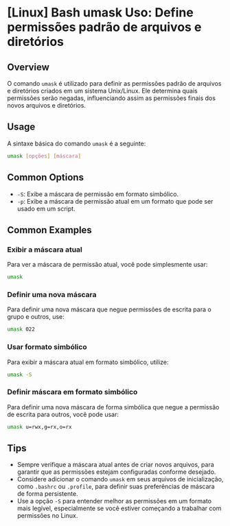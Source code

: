 # [Linux] Bash umask Uso: Define permissões padrão de arquivos e diretórios

## Overview
O comando `umask` é utilizado para definir as permissões padrão de arquivos e diretórios criados em um sistema Unix/Linux. Ele determina quais permissões serão negadas, influenciando assim as permissões finais dos novos arquivos e diretórios.

## Usage
A sintaxe básica do comando `umask` é a seguinte:

```bash
umask [opções] [máscara]
```

## Common Options
- `-S`: Exibe a máscara de permissão em formato simbólico.
- `-p`: Exibe a máscara de permissão atual em um formato que pode ser usado em um script.

## Common Examples

### Exibir a máscara atual
Para ver a máscara de permissão atual, você pode simplesmente usar:

```bash
umask
```

### Definir uma nova máscara
Para definir uma nova máscara que negue permissões de escrita para o grupo e outros, use:

```bash
umask 022
```

### Usar formato simbólico
Para exibir a máscara atual em formato simbólico, utilize:

```bash
umask -S
```

### Definir máscara em formato simbólico
Para definir uma nova máscara de forma simbólica que negue a permissão de escrita para outros, você pode usar:

```bash
umask u=rwx,g=rx,o=rx
```

## Tips
- Sempre verifique a máscara atual antes de criar novos arquivos, para garantir que as permissões estejam configuradas conforme desejado.
- Considere adicionar o comando `umask` em seus arquivos de inicialização, como `.bashrc` ou `.profile`, para definir suas preferências de máscara de forma persistente.
- Use a opção `-S` para entender melhor as permissões em um formato mais legível, especialmente se você estiver começando a trabalhar com permissões no Linux.